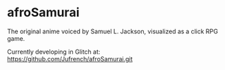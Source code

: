 # afroSamurai
The original anime voiced by Samuel L. Jackson, visualized as a click RPG game.

Currently developing in Glitch at: https://github.com/Jufrench/afroSamurai.git
